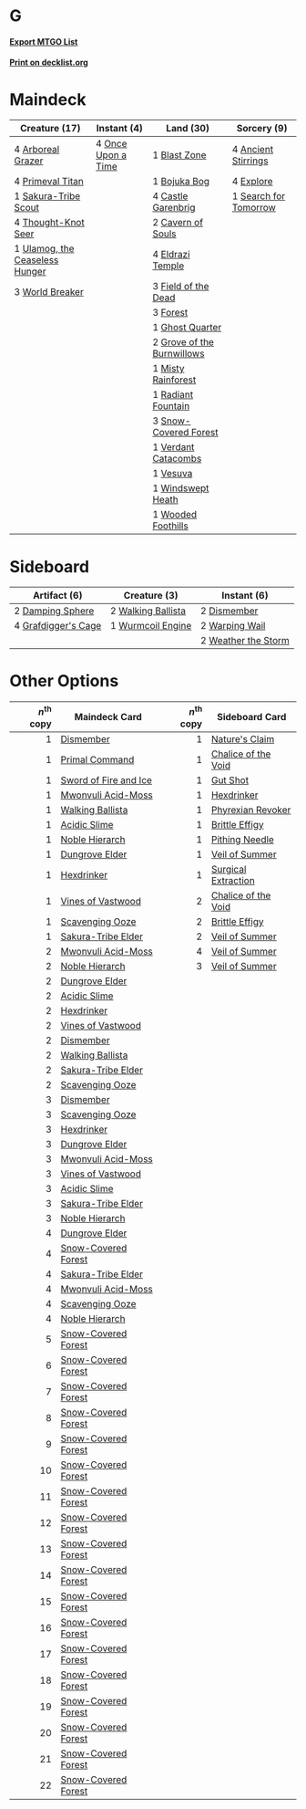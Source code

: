 # G

#### [Export MTGO List](../collection/G/G.txt)
#### [Print on decklist.org](http://decklist.org/?deckmain=4%09Ancient%20Stirrings%0A4%09Arboreal%20Grazer%0A1%09Blast%20Zone%0A1%09Bojuka%20Bog%0A4%09Castle%20Garenbrig%0A2%09Cavern%20of%20Souls%0A4%09Eldrazi%20Temple%0A4%09Explore%0A3%09Field%20of%20the%20Dead%0A3%09Forest%0A1%09Ghost%20Quarter%0A2%09Grove%20of%20the%20Burnwillows%0A1%09Misty%20Rainforest%0A4%09Once%20Upon%20a%20Time%0A4%09Primeval%20Titan%0A1%09Radiant%20Fountain%0A1%09Sakura-Tribe%20Scout%0A1%09Search%20for%20Tomorrow%0A3%09Snow-Covered%20Forest%0A4%09Thought-Knot%20Seer%0A1%09Ulamog,%20the%20Ceaseless%20Hunger%0A1%09Verdant%20Catacombs%0A1%09Vesuva%0A1%09Windswept%20Heath%0A1%09Wooded%20Foothills%0A3%09World%20Breaker&deckside=2%09Damping%20Sphere%0A2%09Dismember%0A4%09Grafdigger's%20Cage%0A2%09Walking%20Ballista%0A2%09Warping%20Wail%0A2%09Weather%20the%20Storm%0A1%09Wurmcoil%20Engine)
# Maindeck

|                                              Creature (17)                                              |                                         Instant (4)                                         |                                              Land (30)                                              |                                          Sorcery (9)                                           |
|---------------------------------------------------------------------------------------------------------|---------------------------------------------------------------------------------------------|-----------------------------------------------------------------------------------------------------|------------------------------------------------------------------------------------------------|
|4 [Arboreal Grazer](http://gatherer.wizards.com/Pages/Card/Details.aspx?multiverseid=461076)             |4 [Once Upon a Time](http://gatherer.wizards.com/Pages/Card/Details.aspx?multiverseid=473131)|1 [Blast Zone](http://gatherer.wizards.com/Pages/Card/Details.aspx?multiverseid=461171)              |4 [Ancient Stirrings](http://gatherer.wizards.com/Pages/Card/Details.aspx?multiverseid=442148)  |
|4 [Primeval Titan](http://gatherer.wizards.com/Pages/Card/Details.aspx?multiverseid=438749)              |                                                                                             |1 [Bojuka Bog](http://gatherer.wizards.com/Pages/Card/Details.aspx?multiverseid=376269)              |4 [Explore](http://gatherer.wizards.com/Pages/Card/Details.aspx?multiverseid=451098)            |
|1 [Sakura-Tribe Scout](http://gatherer.wizards.com/Pages/Card/Details.aspx?multiverseid=74210)           |                                                                                             |4 [Castle Garenbrig](http://gatherer.wizards.com/Pages/Card/Details.aspx?multiverseid=473202)        |1 [Search for Tomorrow](http://gatherer.wizards.com/Pages/Card/Details.aspx?multiverseid=205408)|
|4 [Thought-Knot Seer](http://gatherer.wizards.com/Pages/Card/Details.aspx?multiverseid=407519)           |                                                                                             |2 [Cavern of Souls](http://gatherer.wizards.com/Pages/Card/Details.aspx?multiverseid=278058)         |                                                                                                |
|1 [Ulamog, the Ceaseless Hunger](http://gatherer.wizards.com/Pages/Card/Details.aspx?multiverseid=402079)|                                                                                             |4 [Eldrazi Temple](http://gatherer.wizards.com/Pages/Card/Details.aspx?multiverseid=401710)          |                                                                                                |
|3 [World Breaker](http://gatherer.wizards.com/Pages/Card/Details.aspx?multiverseid=407636)               |                                                                                             |3 [Field of the Dead](http://gatherer.wizards.com/Pages/Card/Details.aspx?multiverseid=467001)       |                                                                                                |
|                                                                                                         |                                                                                             |3 [Forest](http://gatherer.wizards.com/Pages/Card/Details.aspx?multiverseid=439860)                  |                                                                                                |
|                                                                                                         |                                                                                             |1 [Ghost Quarter](http://gatherer.wizards.com/Pages/Card/Details.aspx?multiverseid=389534)           |                                                                                                |
|                                                                                                         |                                                                                             |2 [Grove of the Burnwillows](http://gatherer.wizards.com/Pages/Card/Details.aspx?multiverseid=130595)|                                                                                                |
|                                                                                                         |                                                                                             |1 [Misty Rainforest](http://gatherer.wizards.com/Pages/Card/Details.aspx?multiverseid=405102)        |                                                                                                |
|                                                                                                         |                                                                                             |1 [Radiant Fountain](http://gatherer.wizards.com/Pages/Card/Details.aspx?multiverseid=438810)        |                                                                                                |
|                                                                                                         |                                                                                             |3 [Snow-Covered Forest](http://gatherer.wizards.com/Pages/Card/Details.aspx?multiverseid=121192)     |                                                                                                |
|                                                                                                         |                                                                                             |1 [Verdant Catacombs](http://gatherer.wizards.com/Pages/Card/Details.aspx?multiverseid=405113)       |                                                                                                |
|                                                                                                         |                                                                                             |1 [Vesuva](http://gatherer.wizards.com/Pages/Card/Details.aspx?multiverseid=113543)                  |                                                                                                |
|                                                                                                         |                                                                                             |1 [Windswept Heath](http://gatherer.wizards.com/Pages/Card/Details.aspx?multiverseid=405115)         |                                                                                                |
|                                                                                                         |                                                                                             |1 [Wooded Foothills](http://gatherer.wizards.com/Pages/Card/Details.aspx?multiverseid=405116)        |                                                                                                |


# Sideboard

|                                         Artifact (6)                                         |                                        Creature (3)                                         |                                         Instant (6)                                          |
|----------------------------------------------------------------------------------------------|---------------------------------------------------------------------------------------------|----------------------------------------------------------------------------------------------|
|2 [Damping Sphere](http://gatherer.wizards.com/Pages/Card/Details.aspx?multiverseid=443101)   |2 [Walking Ballista](http://gatherer.wizards.com/Pages/Card/Details.aspx?multiverseid=423848)|2 [Dismember](http://gatherer.wizards.com/Pages/Card/Details.aspx?multiverseid=382182)        |
|4 [Grafdigger's Cage](http://gatherer.wizards.com/Pages/Card/Details.aspx?multiverseid=278452)|1 [Wurmcoil Engine](http://gatherer.wizards.com/Pages/Card/Details.aspx?multiverseid=389756) |2 [Warping Wail](http://gatherer.wizards.com/Pages/Card/Details.aspx?multiverseid=407522)     |
|                                                                                              |                                                                                             |2 [Weather the Storm](http://gatherer.wizards.com/Pages/Card/Details.aspx?multiverseid=464140)|


# Other Options

|*n*<sup>th</sup> copy|                                         Maindeck Card                                         |*n*<sup>th</sup> copy|                                        Sideboard Card                                        |
|--------------------:|-----------------------------------------------------------------------------------------------|--------------------:|----------------------------------------------------------------------------------------------|
|                    1|[Dismember](http://gatherer.wizards.com/Pages/Card/Details.aspx?multiverseid=382182)           |                    1|[Nature's Claim](http://gatherer.wizards.com/Pages/Card/Details.aspx?multiverseid=382316)     |
|                    1|[Primal Command](http://gatherer.wizards.com/Pages/Card/Details.aspx?multiverseid=220571)      |                    1|[Chalice of the Void](http://gatherer.wizards.com/Pages/Card/Details.aspx?multiverseid=442211)|
|                    1|[Sword of Fire and Ice](http://gatherer.wizards.com/Pages/Card/Details.aspx?multiverseid=46429)|                    1|[Gut Shot](http://gatherer.wizards.com/Pages/Card/Details.aspx?multiverseid=397673)           |
|                    1|[Mwonvuli Acid-Moss](http://gatherer.wizards.com/Pages/Card/Details.aspx?multiverseid=118888)  |                    1|[Hexdrinker](http://gatherer.wizards.com/Pages/Card/Details.aspx?multiverseid=464117)         |
|                    1|[Walking Ballista](http://gatherer.wizards.com/Pages/Card/Details.aspx?multiverseid=423848)    |                    1|[Phyrexian Revoker](http://gatherer.wizards.com/Pages/Card/Details.aspx?multiverseid=383343)  |
|                    1|[Acidic Slime](http://gatherer.wizards.com/Pages/Card/Details.aspx?multiverseid=376237)        |                    1|[Brittle Effigy](http://gatherer.wizards.com/Pages/Card/Details.aspx?multiverseid=438496)     |
|                    1|[Noble Hierarch](http://gatherer.wizards.com/Pages/Card/Details.aspx?multiverseid=179434)      |                    1|[Pithing Needle](http://gatherer.wizards.com/Pages/Card/Details.aspx?multiverseid=129526)     |
|                    1|[Dungrove Elder](http://gatherer.wizards.com/Pages/Card/Details.aspx?multiverseid=220210)      |                    1|[Veil of Summer](http://gatherer.wizards.com/Pages/Card/Details.aspx?multiverseid=466952)     |
|                    1|[Hexdrinker](http://gatherer.wizards.com/Pages/Card/Details.aspx?multiverseid=464117)          |                    1|[Surgical Extraction](http://gatherer.wizards.com/Pages/Card/Details.aspx?multiverseid=397706)|
|                    1|[Vines of Vastwood](http://gatherer.wizards.com/Pages/Card/Details.aspx?multiverseid=397747)   |                    2|[Chalice of the Void](http://gatherer.wizards.com/Pages/Card/Details.aspx?multiverseid=442211)|
|                    1|[Scavenging Ooze](http://gatherer.wizards.com/Pages/Card/Details.aspx?multiverseid=420783)     |                    2|[Brittle Effigy](http://gatherer.wizards.com/Pages/Card/Details.aspx?multiverseid=438496)     |
|                    1|[Sakura-Tribe Elder](http://gatherer.wizards.com/Pages/Card/Details.aspx?multiverseid=220582)  |                    2|[Veil of Summer](http://gatherer.wizards.com/Pages/Card/Details.aspx?multiverseid=466952)     |
|                    2|[Mwonvuli Acid-Moss](http://gatherer.wizards.com/Pages/Card/Details.aspx?multiverseid=118888)  |                    4|[Veil of Summer](http://gatherer.wizards.com/Pages/Card/Details.aspx?multiverseid=466952)     |
|                    2|[Noble Hierarch](http://gatherer.wizards.com/Pages/Card/Details.aspx?multiverseid=179434)      |                    3|[Veil of Summer](http://gatherer.wizards.com/Pages/Card/Details.aspx?multiverseid=466952)     |
|                    2|[Dungrove Elder](http://gatherer.wizards.com/Pages/Card/Details.aspx?multiverseid=220210)      |                     |                                                                                              |
|                    2|[Acidic Slime](http://gatherer.wizards.com/Pages/Card/Details.aspx?multiverseid=376237)        |                     |                                                                                              |
|                    2|[Hexdrinker](http://gatherer.wizards.com/Pages/Card/Details.aspx?multiverseid=464117)          |                     |                                                                                              |
|                    2|[Vines of Vastwood](http://gatherer.wizards.com/Pages/Card/Details.aspx?multiverseid=397747)   |                     |                                                                                              |
|                    2|[Dismember](http://gatherer.wizards.com/Pages/Card/Details.aspx?multiverseid=382182)           |                     |                                                                                              |
|                    2|[Walking Ballista](http://gatherer.wizards.com/Pages/Card/Details.aspx?multiverseid=423848)    |                     |                                                                                              |
|                    2|[Sakura-Tribe Elder](http://gatherer.wizards.com/Pages/Card/Details.aspx?multiverseid=220582)  |                     |                                                                                              |
|                    2|[Scavenging Ooze](http://gatherer.wizards.com/Pages/Card/Details.aspx?multiverseid=420783)     |                     |                                                                                              |
|                    3|[Dismember](http://gatherer.wizards.com/Pages/Card/Details.aspx?multiverseid=382182)           |                     |                                                                                              |
|                    3|[Scavenging Ooze](http://gatherer.wizards.com/Pages/Card/Details.aspx?multiverseid=420783)     |                     |                                                                                              |
|                    3|[Hexdrinker](http://gatherer.wizards.com/Pages/Card/Details.aspx?multiverseid=464117)          |                     |                                                                                              |
|                    3|[Dungrove Elder](http://gatherer.wizards.com/Pages/Card/Details.aspx?multiverseid=220210)      |                     |                                                                                              |
|                    3|[Mwonvuli Acid-Moss](http://gatherer.wizards.com/Pages/Card/Details.aspx?multiverseid=118888)  |                     |                                                                                              |
|                    3|[Vines of Vastwood](http://gatherer.wizards.com/Pages/Card/Details.aspx?multiverseid=397747)   |                     |                                                                                              |
|                    3|[Acidic Slime](http://gatherer.wizards.com/Pages/Card/Details.aspx?multiverseid=376237)        |                     |                                                                                              |
|                    3|[Sakura-Tribe Elder](http://gatherer.wizards.com/Pages/Card/Details.aspx?multiverseid=220582)  |                     |                                                                                              |
|                    3|[Noble Hierarch](http://gatherer.wizards.com/Pages/Card/Details.aspx?multiverseid=179434)      |                     |                                                                                              |
|                    4|[Dungrove Elder](http://gatherer.wizards.com/Pages/Card/Details.aspx?multiverseid=220210)      |                     |                                                                                              |
|                    4|[Snow-Covered Forest](http://gatherer.wizards.com/Pages/Card/Details.aspx?multiverseid=121192) |                     |                                                                                              |
|                    4|[Sakura-Tribe Elder](http://gatherer.wizards.com/Pages/Card/Details.aspx?multiverseid=220582)  |                     |                                                                                              |
|                    4|[Mwonvuli Acid-Moss](http://gatherer.wizards.com/Pages/Card/Details.aspx?multiverseid=118888)  |                     |                                                                                              |
|                    4|[Scavenging Ooze](http://gatherer.wizards.com/Pages/Card/Details.aspx?multiverseid=420783)     |                     |                                                                                              |
|                    4|[Noble Hierarch](http://gatherer.wizards.com/Pages/Card/Details.aspx?multiverseid=179434)      |                     |                                                                                              |
|                    5|[Snow-Covered Forest](http://gatherer.wizards.com/Pages/Card/Details.aspx?multiverseid=121192) |                     |                                                                                              |
|                    6|[Snow-Covered Forest](http://gatherer.wizards.com/Pages/Card/Details.aspx?multiverseid=121192) |                     |                                                                                              |
|                    7|[Snow-Covered Forest](http://gatherer.wizards.com/Pages/Card/Details.aspx?multiverseid=121192) |                     |                                                                                              |
|                    8|[Snow-Covered Forest](http://gatherer.wizards.com/Pages/Card/Details.aspx?multiverseid=121192) |                     |                                                                                              |
|                    9|[Snow-Covered Forest](http://gatherer.wizards.com/Pages/Card/Details.aspx?multiverseid=121192) |                     |                                                                                              |
|                   10|[Snow-Covered Forest](http://gatherer.wizards.com/Pages/Card/Details.aspx?multiverseid=121192) |                     |                                                                                              |
|                   11|[Snow-Covered Forest](http://gatherer.wizards.com/Pages/Card/Details.aspx?multiverseid=121192) |                     |                                                                                              |
|                   12|[Snow-Covered Forest](http://gatherer.wizards.com/Pages/Card/Details.aspx?multiverseid=121192) |                     |                                                                                              |
|                   13|[Snow-Covered Forest](http://gatherer.wizards.com/Pages/Card/Details.aspx?multiverseid=121192) |                     |                                                                                              |
|                   14|[Snow-Covered Forest](http://gatherer.wizards.com/Pages/Card/Details.aspx?multiverseid=121192) |                     |                                                                                              |
|                   15|[Snow-Covered Forest](http://gatherer.wizards.com/Pages/Card/Details.aspx?multiverseid=121192) |                     |                                                                                              |
|                   16|[Snow-Covered Forest](http://gatherer.wizards.com/Pages/Card/Details.aspx?multiverseid=121192) |                     |                                                                                              |
|                   17|[Snow-Covered Forest](http://gatherer.wizards.com/Pages/Card/Details.aspx?multiverseid=121192) |                     |                                                                                              |
|                   18|[Snow-Covered Forest](http://gatherer.wizards.com/Pages/Card/Details.aspx?multiverseid=121192) |                     |                                                                                              |
|                   19|[Snow-Covered Forest](http://gatherer.wizards.com/Pages/Card/Details.aspx?multiverseid=121192) |                     |                                                                                              |
|                   20|[Snow-Covered Forest](http://gatherer.wizards.com/Pages/Card/Details.aspx?multiverseid=121192) |                     |                                                                                              |
|                   21|[Snow-Covered Forest](http://gatherer.wizards.com/Pages/Card/Details.aspx?multiverseid=121192) |                     |                                                                                              |
|                   22|[Snow-Covered Forest](http://gatherer.wizards.com/Pages/Card/Details.aspx?multiverseid=121192) |                     |                                                                                              |

